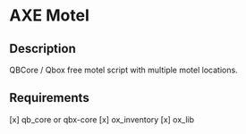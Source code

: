 # AXE Motel

## Description

QBCore / Qbox free motel script with multiple motel locations.

## Requirements
[x] qb_core or qbx-core
[x] ox_inventory
[x] ox_lib